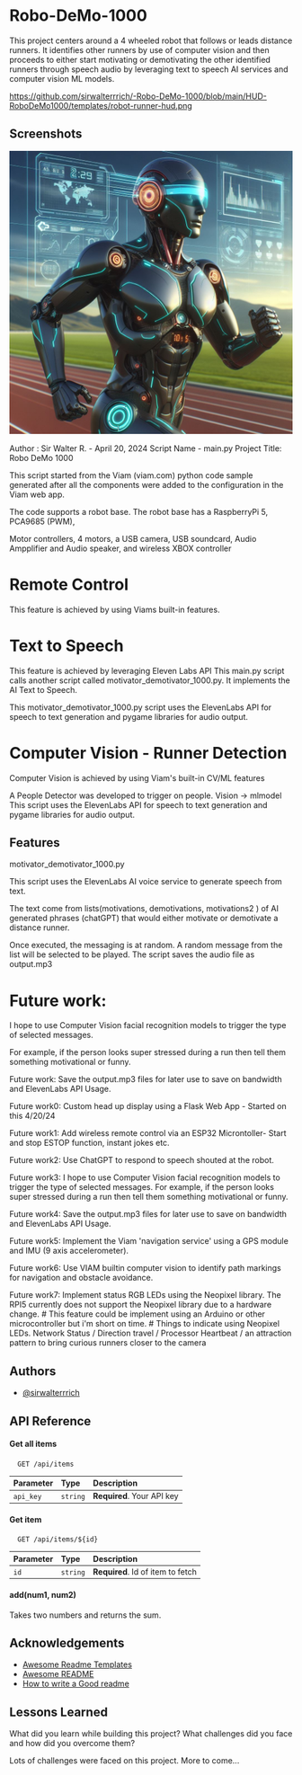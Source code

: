 
# Robo-DeMo-1000

This project centers around a 4 wheeled robot that follows or leads distance runners. It identifies other runners by use of computer vision and then proceeds to either start motivating or demotivating the other identified runners through speech audio by leveraging text to speech AI services and computer vision ML models.

https://github.com/sirwalterrrich/-Robo-DeMo-1000/blob/main/HUD-RoboDeMo1000/templates/robot-runner-hud.png


## Screenshots

![App Screenshot](https://github.com/sirwalterrrich/-Robo-DeMo-1000/blob/main/HUD-RoboDeMo1000/templates/robot-runner-hud.png)

Author : Sir Walter R. - April 20, 2024
Script Name - main.py 
 Project Title: Robo DeMo 1000

This script started from the Viam (viam.com) python code sample generated after all the components were added to the configuration in the Viam web app.

The code supports a robot base. The robot base has a RaspberryPi 5, PCA9685 (PWM), 

Motor controllers, 4 motors, a USB camera, USB soundcard, Audio Ampplifier and Audio speaker, and wireless XBOX controller

# Remote Control
This feature is achieved by using Viams built-in features.

# Text to Speech
This feature is achieved by leveraging Eleven Labs API
This main.py script calls another script called motivator_demotivator_1000.py. It implements the AI Text to Speech.

This motivator_demotivator_1000.py script uses the ElevenLabs API for speech to text generation and pygame libraries for audio output.

# Computer Vision - Runner Detection
Computer Vision is achieved by using Viam's built-in CV/ML features

A People Detector was developed to trigger on people. Vision -> mlmodel
This script uses the ElevenLabs API for speech to text generation and pygame libraries for audio output.

## Features

motivator_demotivator_1000.py

This script uses the ElevenLabs AI voice service to generate speech from text.

The text come from lists(motivations, demotivations, motivations2 ) of AI generated phrases (chatGPT)
that would either motivate or demotivate a distance runner.

Once executed, the messaging is at random. A random message from the list will be selected to be played. 
The script saves the audio file as output.mp3

# Future work: 
I hope to use Computer Vision facial recognition models to trigger the type of selected messages.

For example, if the person looks super stressed during a run then tell them something motivational or funny.

Future work: Save the output.mp3 files for later use to save on bandwidth and ElevenLabs API Usage.

Future work0: Custom head up display using a Flask Web App - Started on this 4/20/24

Future work1: Add wireless remote control via an ESP32 Microntoller- Start and stop ESTOP function, instant jokes etc.

Future work2: Use ChatGPT to respond to speech shouted at the robot.

Future work3: I hope to use Computer Vision facial recognition models to trigger the type of selected messages.
               For example, if the person looks super stressed during a run then tell them something motivational or funny.

Future work4: Save the output.mp3 files for later use to save on bandwidth and ElevenLabs API Usage.

Future work5: Implement the Viam 'navigation service' using a GPS module and IMU (9 axis accelerometer).

Future work6: Use VIAM builtin computer vision to identify path markings for navigation and obstacle avoidance.

Future work7: Implement status RGB LEDs using the Neopixel library. The RPI5 currently does not support the Neopixel library due to a hardware change.
                # This feature could be implement using an Arduino or other microcontroller but i'm short on time. 
                # Things to indicate using Neopixel LEDs. Network Status / Direction travel / Processor Heartbeat / an attraction pattern to bring curious runners closer to the camera
 



## Authors

- [@sirwalterrrich](https://www.github.com/sirwalterrrich)


## API Reference

#### Get all items

```http
  GET /api/items
```

| Parameter | Type     | Description                |
| :-------- | :------- | :------------------------- |
| `api_key` | `string` | **Required**. Your API key |

#### Get item

```http
  GET /api/items/${id}
```

| Parameter | Type     | Description                       |
| :-------- | :------- | :-------------------------------- |
| `id`      | `string` | **Required**. Id of item to fetch |

#### add(num1, num2)

Takes two numbers and returns the sum.


## Acknowledgements

 - [Awesome Readme Templates](https://awesomeopensource.com/project/elangosundar/awesome-README-templates)
 - [Awesome README](https://github.com/matiassingers/awesome-readme)
 - [How to write a Good readme](https://bulldogjob.com/news/449-how-to-write-a-good-readme-for-your-github-project)


## Lessons Learned

What did you learn while building this project? What challenges did you face and how did you overcome them?

Lots of challenges were faced on this project. More to come...

